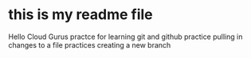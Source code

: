 # this is my readme file
Hello Cloud Gurus
practce for learning git and github
practice pulling in changes to a file
practices creating a new branch
